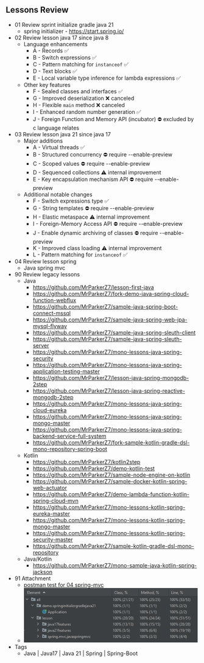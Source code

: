 ## Lessons Review

- 01 Review sprint initialize gradle java 21
    - spring initializer - https://start.spring.io/
- 02 Review lesson java 17 since java 8
    - Language enhancements
        - A - Records ✅
        - B - Switch expressions ✅
        - C - Pattern matching for `instanceof` ✅
        - D - Text blocks ✅
        - E - Local variable type inference for lambda expressions ✅
    - Other key features
        - F - Sealed classes and interfaces ✅
        - G - Improved deserialization ❌ canceled
        - H - Flexible `main` method ❌ canceled
        - I - Enhanced random number generation ✅
        - J - Foreign Function and Memory API (incubator) ⛔ excluded by c language relates
- 03 Review lesson java 21 since java 17
    - Major additions
        - A - Virtual threads ✅
        - B - Structured concurrency ⛔ require --enable-preview
        - C - Scoped values ⛔ require --enable-preview
        - D - Sequenced collections ⚠️ internal improvement
        - E - Key encapsulation mechanism API ⛔ require --enable-preview
    - Additional notable changes
        - F - Switch expressions type ✅
        - G - String templates ⛔ require --enable-preview
        - H - Elastic metaspace ⚠️ internal improvement
        - I - Foreign-Memory Access API ⛔ require --enable-preview
        - J - Enable dynamic archiving of classes ⛔ require --enable-preview
        - K - Improved class loading ⚠️ internal improvement
        - L - Pattern matching for `instanceof` ✅
- 04 Review lesson spring 
  - Java spring mvc
- 90 Review legacy lessons
  - Java
    - https://github.com/MrParkerZ7/lesson-first-java
    - https://github.com/MrParkerZ7/fork-demo-java-spring-cloud-function-webflux
    - https://github.com/MrParkerZ7/sample-java-spring-boot-connect-mssql
    - https://github.com/MrParkerZ7/sample-java-spring-web-jpa-mysql-flyway
    - https://github.com/MrParkerZ7/sample-java-spring-sleuth-client
    - https://github.com/MrParkerZ7/sample-java-spring-sleuth-server
    - https://github.com/MrParkerZ7/mono-lessons-java-spring-security
    - https://github.com/MrParkerZ7/mono-lessons-java-spring-application-testing-master
    - https://github.com/MrParkerZ7/lesson-java-spring-mongodb-2step
    - https://github.com/MrParkerZ7/lesson-java-spring-reactive-mongodb-2step
    - https://github.com/MrParkerZ7/mono-lessons-java-spring-cloud-eureka
    - https://github.com/MrParkerZ7/mono-lessons-java-spring-mongo-master
    - https://github.com/MrParkerZ7/mono-lessons-java-spring-backend-service-full-system
    - https://github.com/MrParkerZ7/fork-sample-kotlin-gradle-dsl-mono-repository-spring-boot
  - Kotlin
    - https://github.com/MrParkerZ7/kotlin2step
    - https://github.com/MrParkerZ7/demo-kotlin-test
    - https://github.com/MrParkerZ7/sample-node-engine-on-kotlin
    - https://github.com/MrParkerZ7/sample-docker-kotlin-spring-web-actuator
    - https://github.com/MrParkerZ7/demo-lambda-function-kotlin-spring-cloud-mvn
    - https://github.com/MrParkerZ7/mono-lessons-kotlin-spring-eureka-master
    - https://github.com/MrParkerZ7/mono-lessons-kotlin-spring-mongo-master
    - https://github.com/MrParkerZ7/mono-lessons-kotlin-spring-security-master
    - https://github.com/MrParkerZ7/sample-kotlin-gradle-dsl-mono-repository
  - Java/Kotlin
    - https://github.com/MrParkerZ7/mono-sample-java-kotlin-spring-jackson
- 91 Attachment
  - [postman test for 04 spring-mvc](04-java-spring-mvc/postman_collection/java-spring-mvc-postman.postman_collection.json)
  - ![Coverage Test](images/coverage-test.png)
- Tags 
  - Java | Java17 | Java 21 | Spring | Spring-Boot
